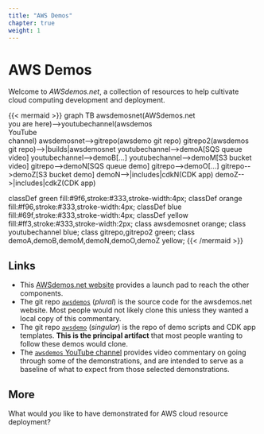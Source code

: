 ```yaml
---
title: "AWS Demos"
chapter: true
weight: 1
---
```


# AWS Demos

Welcome to *AWSdemos.net*,
a collection of resources to help 
cultivate cloud computing development and deployment.

{{< mermaid >}}
graph TB
awsdemosnet(AWSdemos.net<br>you are here)-->youtubechannel(awsdemos<br>YouTube<br>channel)
awsdemosnet-->gitrepo(awsdemo git repo)
gitrepo2(awsdemos git repo)-->|builds|awsdemosnet
youtubechannel-->demoA[SQS queue video]
youtubechannel-->demoB[...]
youtubechannel-->demoM[S3 bucket video]
gitrepo-->demoN[SQS queue demo]
gitrepo-->demoO[...]
gitrepo-->demoZ[S3 bucket demo]
demoN-->|includes|cdkN(CDK app)
demoZ-->|includes|cdkZ(CDK app)

classDef green fill:#9f6,stroke:#333,stroke-width:4px;
classDef orange fill:#f96,stroke:#333,stroke-width:4px;
classDef blue fill:#69f,stroke:#333,stroke-width:4px;
classDef yellow fill:#ff3,stroke:#333,stroke-width:2px;
class awsdemosnet orange;
class youtubechannel blue;
class gitrepo,gitrepo2 green;
class demoA,demoB,demoM,demoN,demoO,demoZ yellow;
{{< /mermaid >}}

## Links

- This [AWSdemos.net website](https://www.awsdemos.net) provides a launch pad to reach the other components.
- The git repo [`awsdemos`](https://github.com/bwer432/awsdemos) (*plural*) is the source code for the awsdemos.net website. Most people would not likely clone this unless they wanted a local copy of this commentary.
- The git repo [`awsdemo`](https://github.com/bwer432/awsdemo) (*singular*) is the repo of demo scripts and CDK app templates. **This is the principal artifact** that most people wanting to follow these demos would clone.
- The [`awsdemos` YouTube channel](https://www.youtube.com/channel/UCv3v2LjcRvBntKL1xRe2u_w) provides video commentary on going through some of the demonstrations, and are intended to serve as a baseline of what to expect from those selected demonstrations.

## More

What would *you* like to have demonstrated for AWS cloud resource deployment?

